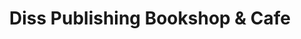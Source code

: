 ---
title: "Diss Publishing Bookshop & Cafe"
url: /diss/diss-publishing-bookshop-and-cafe/
shop: books
---